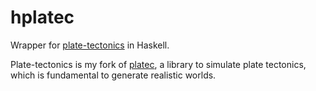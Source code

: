 hplatec
=======

Wrapper for [plate-tectonics](https://github.com/ftomassetti/plate-tectonics) in Haskell.

Plate-tectonics is my fork of [platec](http://sourceforge.net/projects/platec/), a library to simulate plate tectonics, which is fundamental to generate realistic worlds.
